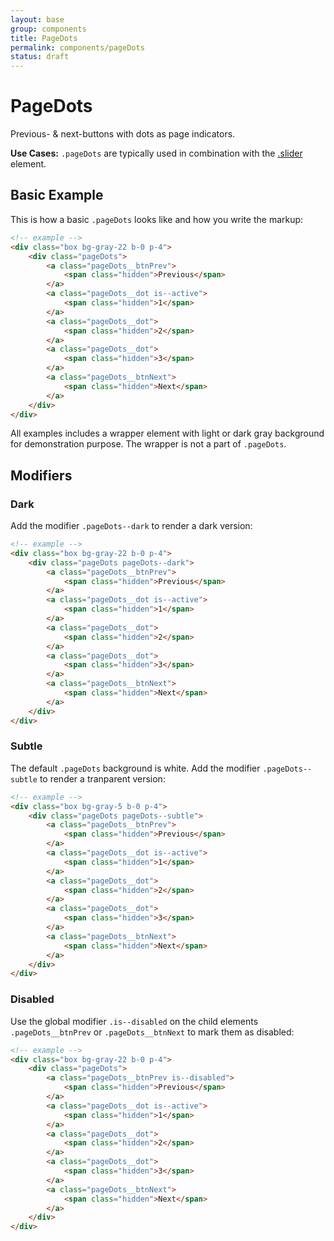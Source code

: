 ```yaml
---
layout: base
group: components
title: PageDots
permalink: components/pageDots
status: draft
---
```


# PageDots

<p class="intro">Previous- & next-buttons with dots as page indicators.</p>
<p class="hint"><b>Use Cases:</b> <code>.pageDots</code> are typically used in combination with the <a href="components/slider.html">.slider</a> element.</p>

## Basic Example

This is how a basic `.pageDots` looks like and how you write the markup:

```html
<!-- example -->
<div class="box bg-gray-22 b-0 p-4">
    <div class="pageDots">
        <a class="pageDots__btnPrev">
            <span class="hidden">Previous</span>
        </a>
        <a class="pageDots__dot is--active">
            <span class="hidden">1</span>
        </a>
        <a class="pageDots__dot">
            <span class="hidden">2</span>
        </a>
        <a class="pageDots__dot">
            <span class="hidden">3</span>
        </a>
        <a class="pageDots__btnNext">
            <span class="hidden">Next</span>
        </a>
    </div>
</div>
```

<p class="hint hint--negative">All examples includes a wrapper element with light or dark gray background for demonstration purpose. The wrapper is not a part of <code>.pageDots</code>.</p>

## Modifiers

### Dark

Add the modifier `.pageDots--dark` to render a dark version:

```html
<!-- example -->
<div class="box bg-gray-22 b-0 p-4">
    <div class="pageDots pageDots--dark">
        <a class="pageDots__btnPrev">
            <span class="hidden">Previous</span>
        </a>
        <a class="pageDots__dot is--active">
            <span class="hidden">1</span>
        </a>
        <a class="pageDots__dot">
            <span class="hidden">2</span>
        </a>
        <a class="pageDots__dot">
            <span class="hidden">3</span>
        </a>
        <a class="pageDots__btnNext">
            <span class="hidden">Next</span>
        </a>
    </div>
</div>
```

### Subtle

The default `.pageDots` background is white. Add the modifier `.pageDots--subtle` to render a tranparent version:

```html
<!-- example -->
<div class="box bg-gray-5 b-0 p-4">
    <div class="pageDots pageDots--subtle">
        <a class="pageDots__btnPrev">
            <span class="hidden">Previous</span>
        </a>
        <a class="pageDots__dot is--active">
            <span class="hidden">1</span>
        </a>
        <a class="pageDots__dot">
            <span class="hidden">2</span>
        </a>
        <a class="pageDots__dot">
            <span class="hidden">3</span>
        </a>
        <a class="pageDots__btnNext">
            <span class="hidden">Next</span>
        </a>
    </div>
</div>
```

### Disabled

Use the global modifier `.is--disabled` on the child elements `.pageDots__btnPrev` or `.pageDots__btnNext` to mark them as disabled:

```html
<!-- example -->
<div class="box bg-gray-22 b-0 p-4">
    <div class="pageDots">
        <a class="pageDots__btnPrev is--disabled">
            <span class="hidden">Previous</span>
        </a>
        <a class="pageDots__dot is--active">
            <span class="hidden">1</span>
        </a>
        <a class="pageDots__dot">
            <span class="hidden">2</span>
        </a>
        <a class="pageDots__dot">
            <span class="hidden">3</span>
        </a>
        <a class="pageDots__btnNext">
            <span class="hidden">Next</span>
        </a>
    </div>
</div>
```

